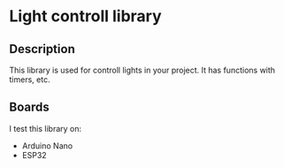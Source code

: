 # Light controll library
## Description
This library is used for controll lights in your project. It has functions with timers, etc.
## Boards
I test this library on:
- Arduino Nano
- ESP32
